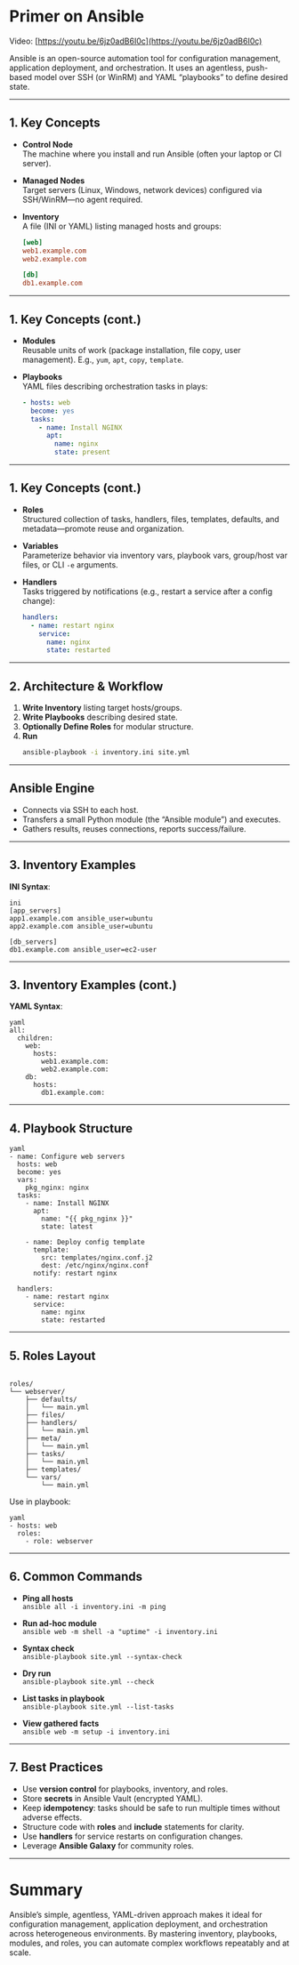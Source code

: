 # Primer on Ansible

Video: [https://youtu.be/6jz0adB6I0c](https://youtu.be/6jz0adB6I0c)

Ansible is an open-source automation tool for configuration management, application deployment, and orchestration. It uses an agentless, push-based model over SSH (or WinRM) and YAML “playbooks” to define desired state.

---

## 1. Key Concepts

- **Control Node**  
  The machine where you install and run Ansible (often your laptop or CI server).

- **Managed Nodes**  
  Target servers (Linux, Windows, network devices) configured via SSH/WinRM—no agent required.

- **Inventory**  
  A file (INI or YAML) listing managed hosts and groups:
  ```ini
  [web]
  web1.example.com
  web2.example.com

  [db]
  db1.example.com
  ```

---

## 1. Key Concepts (cont.)

- **Modules**  
  Reusable units of work (package installation, file copy, user management). E.g., `yum`, `apt`, `copy`, `template`.

- **Playbooks**  
  YAML files describing orchestration tasks in plays:
  ```yaml
  - hosts: web
    become: yes
    tasks:
      - name: Install NGINX
        apt:
          name: nginx
          state: present
  ```
--- 

## 1. Key Concepts (cont.)

- **Roles**  
  Structured collection of tasks, handlers, files, templates, defaults, and metadata—promote reuse and organization.

- **Variables**  
  Parameterize behavior via inventory vars, playbook vars, group/host var files, or CLI `-e` arguments.

- **Handlers**  
  Tasks triggered by notifications (e.g., restart a service after a config change):
  ```yaml
  handlers:
    - name: restart nginx
      service:
        name: nginx
        state: restarted
  ```

---

## 2. Architecture & Workflow

1. **Write Inventory** listing target hosts/groups.
2. **Write Playbooks** describing desired state.
3. **Optionally Define Roles** for modular structure.
4. **Run**
   ```bash
   ansible-playbook -i inventory.ini site.yml
   ```
   
--- 

## Ansible Engine

- Connects via SSH to each host.
- Transfers a small Python module (the “Ansible module”) and executes.
- Gathers results, reuses connections, reports success/failure.

---

## 3. Inventory Examples

**INI Syntax**:
```
ini
[app_servers]
app1.example.com ansible_user=ubuntu
app2.example.com ansible_user=ubuntu

[db_servers]
db1.example.com ansible_user=ec2-user
```

---

## 3. Inventory Examples (cont.)

**YAML Syntax**:
```
yaml
all:
  children:
    web:
      hosts:
        web1.example.com:
        web2.example.com:
    db:
      hosts:
        db1.example.com:
```

---

## 4. Playbook Structure
```
yaml
- name: Configure web servers
  hosts: web
  become: yes
  vars:
    pkg_nginx: nginx
  tasks:
    - name: Install NGINX
      apt:
        name: "{{ pkg_nginx }}"
        state: latest

    - name: Deploy config template
      template:
        src: templates/nginx.conf.j2
        dest: /etc/nginx/nginx.conf
      notify: restart nginx

  handlers:
    - name: restart nginx
      service:
        name: nginx
        state: restarted
```
---

## 5. Roles Layout
```

roles/
└── webserver/
    ├── defaults/
    │   └── main.yml
    ├── files/
    ├── handlers/
    │   └── main.yml
    ├── meta/
    │   └── main.yml
    ├── tasks/
    │   └── main.yml
    ├── templates/
    └── vars/
        └── main.yml
```
Use in playbook:
```
yaml
- hosts: web
  roles:
    - role: webserver
```
---

## 6. Common Commands

- **Ping all hosts**  
  `ansible all -i inventory.ini -m ping`

- **Run ad-hoc module**  
  `ansible web -m shell -a "uptime" -i inventory.ini`

- **Syntax check**  
  `ansible-playbook site.yml --syntax-check`

- **Dry run**  
  `ansible-playbook site.yml --check`

- **List tasks in playbook**  
  `ansible-playbook site.yml --list-tasks`

- **View gathered facts**  
  `ansible web -m setup -i inventory.ini`

---

## 7. Best Practices

- Use **version control** for playbooks, inventory, and roles.
- Store **secrets** in Ansible Vault (encrypted YAML).
- Keep **idempotency**: tasks should be safe to run multiple times without adverse effects.
- Structure code with **roles** and **include** statements for clarity.
- Use **handlers** for service restarts on configuration changes.
- Leverage **Ansible Galaxy** for community roles.

---

# Summary

Ansible’s simple, agentless, YAML-driven approach makes it ideal for configuration management, application deployment, and orchestration across heterogeneous environments. By mastering inventory, playbooks, modules, and roles, you can automate complex workflows repeatably and at scale.
